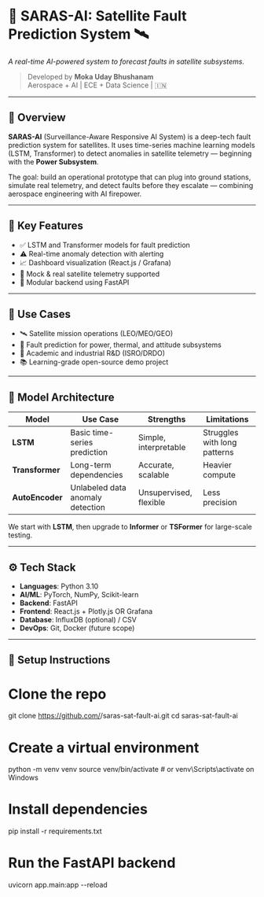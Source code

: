 # 🚀 SARAS-AI: Satellite Fault Prediction System 🛰️  
*A real-time AI-powered system to forecast faults in satellite subsystems.*

> Developed by **Moka Uday Bhushanam**  
> Aerospace + AI | ECE + Data Science | 🇮🇳

---

## 📌 Overview

**SARAS-AI** (Surveillance-Aware Responsive AI System) is a deep-tech fault prediction system for satellites. It uses time-series machine learning models (LSTM, Transformer) to detect anomalies in satellite telemetry — beginning with the **Power Subsystem**.

The goal: build an operational prototype that can plug into ground stations, simulate real telemetry, and detect faults before they escalate — combining aerospace engineering with AI firepower.

---

## 🌟 Key Features

- ✅ LSTM and Transformer models for fault prediction
- ⚠️ Real-time anomaly detection with alerting
- 📈 Dashboard visualization (React.js / Grafana)
- 📡 Mock & real satellite telemetry supported
- 🔐 Modular backend using FastAPI

---

## 💼 Use Cases

- 🛰 Satellite mission operations (LEO/MEO/GEO)
- 🚨 Fault prediction for power, thermal, and attitude subsystems
- 🧪 Academic and industrial R&D (ISRO/DRDO)
- 📚 Learning-grade open-source demo project

---

## 🧠 Model Architecture

| Model         | Use Case                     | Strengths                     | Limitations                  |
|---------------|------------------------------|-------------------------------|------------------------------|
| **LSTM**      | Basic time-series prediction | Simple, interpretable         | Struggles with long patterns |
| **Transformer** | Long-term dependencies       | Accurate, scalable            | Heavier compute              |
| **AutoEncoder** | Unlabeled data anomaly detection | Unsupervised, flexible     | Less precision               |

We start with **LSTM**, then upgrade to **Informer** or **TSFormer** for large-scale testing.

---

## ⚙️ Tech Stack

- **Languages**: Python 3.10
- **AI/ML**: PyTorch, NumPy, Scikit-learn
- **Backend**: FastAPI
- **Frontend**: React.js + Plotly.js OR Grafana
- **Database**: InfluxDB (optional) / CSV
- **DevOps**: Git, Docker (future scope)

---

## 🔧 Setup Instructions

# Clone the repo
git clone https://github.com/<your-username>/saras-sat-fault-ai.git
cd saras-sat-fault-ai

# Create a virtual environment
python -m venv venv
source venv/bin/activate  # or venv\Scripts\activate on Windows

# Install dependencies
pip install -r requirements.txt

# Run the FastAPI backend 
uvicorn app.main:app --reload

